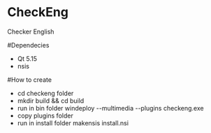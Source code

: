 # CheckEng
Checker English


#Dependecies
* Qt 5.15
* nsis

#How to create
* cd checkeng folder
* mkdir build && cd build
* run in bin folder
    windeploy --multimedia --plugins checkeng.exe
* copy plugins folder
* run in install folder
    makensis install.nsi

